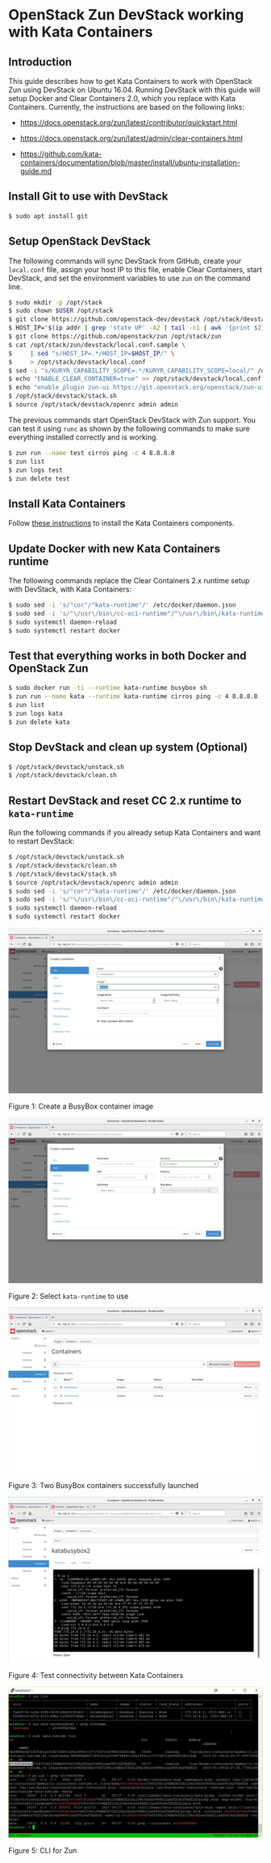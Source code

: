 # OpenStack Zun DevStack working with Kata Containers
## Introduction

This guide describes how to get Kata Containers to work with OpenStack Zun
using DevStack on Ubuntu 16.04. Running DevStack with this guide will setup
Docker and Clear Containers 2.0, which you replace with Kata Containers.
Currently, the instructions are based on the following links:

- https://docs.openstack.org/zun/latest/contributor/quickstart.html

- https://docs.openstack.org/zun/latest/admin/clear-containers.html

- https://github.com/kata-containers/documentation/blob/master/install/ubuntu-installation-guide.md


## Install Git to use with DevStack

```sh
$ sudo apt install git
```

## Setup OpenStack DevStack
The following commands will sync DevStack from GitHub, create your
`local.conf` file, assign your host IP to this file, enable Clear
Containers, start DevStack, and set the environment variables to use
`zun` on the command line.

```sh
$ sudo mkdir -p /opt/stack
$ sudo chown $USER /opt/stack
$ git clone https://github.com/openstack-dev/devstack /opt/stack/devstack
$ HOST_IP="$(ip addr | grep 'state UP' -A2 | tail -n1 | awk '{print $2}' | cut -f1 -d'/')"
$ git clone https://github.com/openstack/zun /opt/stack/zun
$ cat /opt/stack/zun/devstack/local.conf.sample \
$     | sed "s/HOST_IP=.*/HOST_IP=$HOST_IP/" \
$     > /opt/stack/devstack/local.conf
$ sed -i "s/KURYR_CAPABILITY_SCOPE=.*/KURYR_CAPABILITY_SCOPE=local/" /opt/stack/devstack/local.conf
$ echo "ENABLE_CLEAR_CONTAINER=true" >> /opt/stack/devstack/local.conf
$ echo "enable_plugin zun-ui https://git.openstack.org/openstack/zun-ui" >> /opt/stack/devstack/local.conf
$ /opt/stack/devstack/stack.sh
$ source /opt/stack/devstack/openrc admin admin
```

The previous commands start OpenStack DevStack with Zun support. You can test
it using `runc` as shown by the following commands to make sure everything
installed correctly and is working.

```sh
$ zun run --name test cirros ping -c 4 8.8.8.8
$ zun list
$ zun logs test
$ zun delete test
```

## Install Kata Containers

Follow [these instructions](https://github.com/kata-containers/documentation/blob/master/install/ubuntu-installation-guide.md)
to install the Kata Containers components.

## Update Docker with new Kata Containers runtime

The following commands replace the Clear Containers 2.x runtime setup with
DevStack, with Kata Containers:

```sh
$ sudo sed -i 's/"cor"/"kata-runtime"/' /etc/docker/daemon.json
$ sudo sed -i 's/"\/usr\/bin\/cc-oci-runtime"/"\/usr\/bin\/kata-runtime"/' /etc/docker/daemon.json
$ sudo systemctl daemon-reload
$ sudo systemctl restart docker
```

## Test that everything works in both Docker and OpenStack Zun

```sh
$ sudo docker run -ti --runtime kata-runtime busybox sh
$ zun run --name kata --runtime kata-runtime cirros ping -c 4 8.8.8.8
$ zun list
$ zun logs kata
$ zun delete kata
```

## Stop DevStack and clean up system (Optional)

```sh
$ /opt/stack/devstack/unstack.sh
$ /opt/stack/devstack/clean.sh
```

## Restart DevStack and reset CC 2.x runtime to `kata-runtime`

Run the following commands if you already setup Kata Containers and want to
restart DevStack:

```sh
$ /opt/stack/devstack/unstack.sh
$ /opt/stack/devstack/clean.sh
$ /opt/stack/devstack/stack.sh
$ source /opt/stack/devstack/openrc admin admin
$ sudo sed -i 's/"cor"/"kata-runtime"/' /etc/docker/daemon.json
$ sudo sed -i 's/"\/usr\/bin\/cc-oci-runtime"/"\/usr\/bin\/kata-runtime"/' /etc/docker/daemon.json
$ sudo systemctl daemon-reload
$ sudo systemctl restart docker
```

![Kata Zun image 1](./images/kata-zun1.png)

Figure 1: Create a BusyBox container image

![Kata Zun image 2](./images/kata-zun2.png)

Figure 2: Select `kata-runtime` to use

![Kata Zun image 3](./images/kata-zun3.png)

Figure 3: Two BusyBox containers successfully launched

![Kata Zun image 4](./images/kata-zun4.png)

Figure 4: Test connectivity between Kata Containers

![Kata Zun image 5](./images/kata-zun5.png)

Figure 5: CLI for Zun
